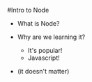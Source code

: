 #Intro to Node

* What is Node?
* Why are we learning it?
	* It's popular!
	* Javascript!
	




* (it doesn't matter)
